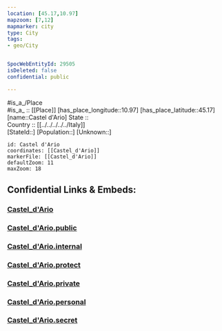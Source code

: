 ```yaml
---
location: [45.17,10.97] 
mapzoom: [7,12] 
mapmarker: city 
type: City
tags:
- geo/City


SpocWebEntityId: 29505
isDeleted: false
confidential: public

---
```

#is_a_/Place  
#is_a_ :: [[Place]] 
[has_place_longitude::10.97] 
[has_place_latitude::45.17] 
[name::Castel d'Ario] 
State ::  
Country :: [[../../../../../Italy]]  
[StateId::] 
[Population::] 
[Unknown::] 


```leaflet
id: Castel d'Ario
coordinates: [[Castel_d'Ario]] 
markerFile: [[Castel_d'Ario]] 
defaultZoom: 11 
maxZoom: 18
```


## Confidential Links & Embeds: 

### [Castel_d'Ario](/_Standards/Earth/Continent/Europe/Europe~South/Italy/regions~Italy/Lombardy/Mantova.Province/City/Castel_d'Ario.md) 

### [Castel_d'Ario.public](/_public/Earth/Continent/Europe/Europe~South/Italy/regions~Italy/Lombardy/Mantova.Province/City/Castel_d'Ario.public.md) 

### [Castel_d'Ario.internal](/_internal/Earth/Continent/Europe/Europe~South/Italy/regions~Italy/Lombardy/Mantova.Province/City/Castel_d'Ario.internal.md) 

### [Castel_d'Ario.protect](/_protect/Earth/Continent/Europe/Europe~South/Italy/regions~Italy/Lombardy/Mantova.Province/City/Castel_d'Ario.protect.md) 

### [Castel_d'Ario.private](/_private/Earth/Continent/Europe/Europe~South/Italy/regions~Italy/Lombardy/Mantova.Province/City/Castel_d'Ario.private.md) 

### [Castel_d'Ario.personal](/_personal/Earth/Continent/Europe/Europe~South/Italy/regions~Italy/Lombardy/Mantova.Province/City/Castel_d'Ario.personal.md) 

### [Castel_d'Ario.secret](/_secret/Earth/Continent/Europe/Europe~South/Italy/regions~Italy/Lombardy/Mantova.Province/City/Castel_d'Ario.secret.md)

